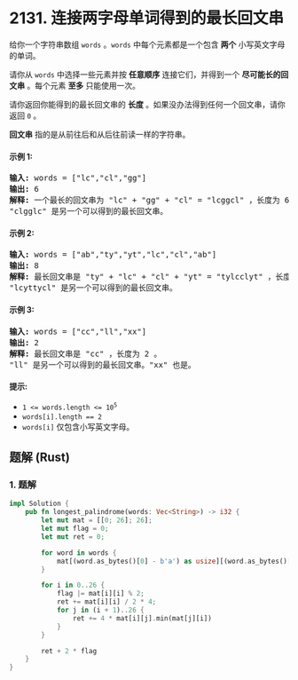 # 2131. 连接两字母单词得到的最长回文串
给你一个字符串数组 `words` 。`words` 中每个元素都是一个包含 **两个** 小写英文字母的单词。

请你从 `words` 中选择一些元素并按 **任意顺序** 连接它们，并得到一个 **尽可能长的回文串** 。每个元素 **至多** 只能使用一次。

请你返回你能得到的最长回文串的 **长度** 。如果没办法得到任何一个回文串，请你返回 `0` 。

**回文串** 指的是从前往后和从后往前读一样的字符串。

#### 示例 1:
<pre>
<strong>输入:</strong> words = ["lc","cl","gg"]
<strong>输出:</strong> 6
<strong>解释:</strong> 一个最长的回文串为 "lc" + "gg" + "cl" = "lcggcl" ，长度为 6 。
"clgglc" 是另一个可以得到的最长回文串。
</pre>

#### 示例 2:
<pre>
<strong>输入:</strong> words = ["ab","ty","yt","lc","cl","ab"]
<strong>输出:</strong> 8
<strong>解释:</strong> 最长回文串是 "ty" + "lc" + "cl" + "yt" = "tylcclyt" ，长度为 8 。
"lcyttycl" 是另一个可以得到的最长回文串。
</pre>

#### 示例 3:
<pre>
<strong>输入:</strong> words = ["cc","ll","xx"]
<strong>输出:</strong> 2
<strong>解释:</strong> 最长回文串是 "cc" ，长度为 2 。
"ll" 是另一个可以得到的最长回文串。"xx" 也是。
</pre>

#### 提示:
* <code>1 <= words.length <= 10<sup>5</sup></code>
* `words[i].length == 2`
* `words[i]` 仅包含小写英文字母。

## 题解 (Rust)

### 1. 题解
```Rust
impl Solution {
    pub fn longest_palindrome(words: Vec<String>) -> i32 {
        let mut mat = [[0; 26]; 26];
        let mut flag = 0;
        let mut ret = 0;

        for word in words {
            mat[(word.as_bytes()[0] - b'a') as usize][(word.as_bytes()[1] - b'a') as usize] += 1;
        }

        for i in 0..26 {
            flag |= mat[i][i] % 2;
            ret += mat[i][i] / 2 * 4;
            for j in (i + 1)..26 {
                ret += 4 * mat[i][j].min(mat[j][i])
            }
        }

        ret + 2 * flag
    }
}
```
